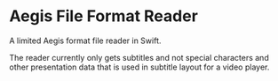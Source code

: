 # Aegis File Format Reader

A limited Aegis format file reader in Swift.

The reader currently only gets subtitles and not special characters and other presentation data that is used in subtitle layout for a video player.
